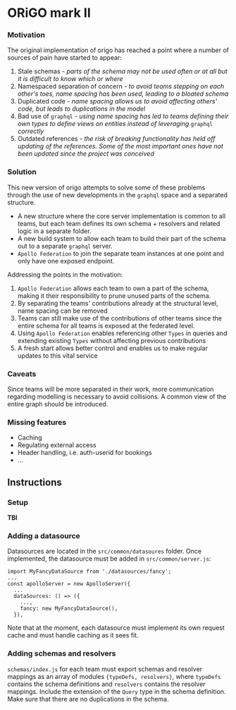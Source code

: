 # ORiGO mark II

### Motivation
The original implementation of origo has reached a point where a number of sources of pain have started to appear:
1. Stale schemas - _parts of the schema may not be used often or at all but it is difficult to know which or where_
2. Namespaced separation of concern - _to avoid teams stepping on each other's toes, name spacing has been used, leading to a bloated schema_
3. Duplicated code - _name spacing allows us to avoid affecting others' code, but leads to duplications in the model_
4. Bad use of `graphql` - _using name spacing has led to teams defining their own types to define views on entities instead of 
leveraging_ `graphql` _correctly_
5. Outdated references - _the risk of breaking functionality has held off updating of the references. Some of the most important ones have not
been updated since the project was conceived_

### Solution

This new version of origo attempts to solve some of these problems through the use of new developments in the `graphql` space and a separated structure.
* A new structure where the core server implementation is common to all teams, but each team defines its own schema + resolvers and related logic in a separate folder.
* A new build system to allow each team to build their part of the schema out to a separate `graphql` server.
* `Apollo Federation` to join the separate team instances at one point and only have one exposed endpoint.

Addressing the points in the motivation:
1. `Apollo Federation` allows each team to own a part of the schema, making it their responsibility to prune unused parts of the schema.
2. By separating the teams' contributions already at the structural level, name spacing can be removed
3. Teams can still make use of the contributions of other teams since the entire schema for all teams is exposed at the federated level.
4. Using `Apollo Federation` enables referencing other `Types` in queries and extending existing `Types` without affecting previous contributions
5. A fresh start allows better control and enables us to make regular updates to this vital service

### Caveats
Since teams will be more separated in their work, more communication regarding modelling is necessary to avoid collisions. A common view of the entire graph should be introduced.

### Missing features
* Caching
* Regulating external access
* Header handling, i.e. auth-userid for bookings
* ...

## Instructions

### Setup
**TBI**

### Adding a datasource

Datasources are located in the `src/common/datasoures` folder. Once implemented, the datasource must be added in `src/common/server.js`:
```
import MyFancyDataSource from './datasources/fancy';
...
const apolloServer = new ApolloServer({
  ...
  dataSources: () => ({
    ...,
    fancy: new MyFancyDataSource(),
  }),
```
Note that at the moment, each datasource must implement its own request cache and must handle caching as it sees fit.

### Adding schemas and resolvers
`schemas/index.js` for each team must export schemas and resolver mappings as an array of modules `{typeDefs, resolvers}`, where `typeDefs` contains the schema definitions and `resolvers` contains the resolver mappings. Include the extension of the `Query` type in the schema definition.
Make sure that there are no duplications in the schema.